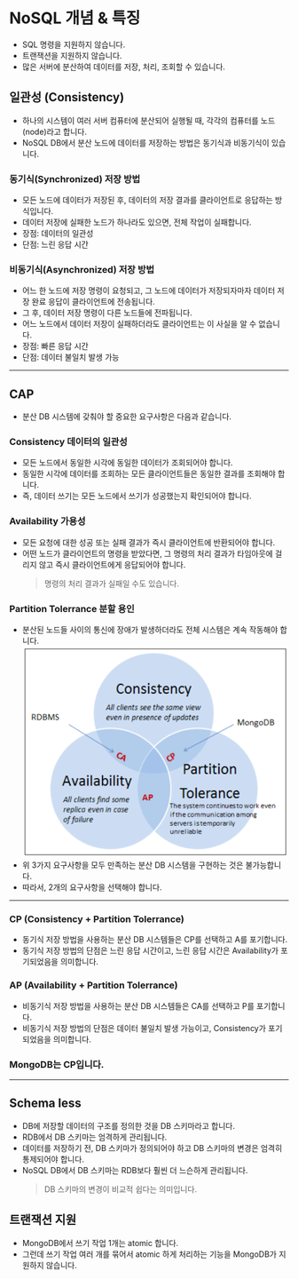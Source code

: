 # NoSQL 개념 & 특징
* SQL 명령을 지원하지 않습니다.
* 트랜잭션을 지원하지 않습니다.
* 많은 서버에 분산하여 데이터를 저장, 처리, 조회할 수 있습니다.

## 일관성 (Consistency)
* 하나의 시스템이 여러 서버 컴퓨터에 분산되어 실행될 때, 각각의 컴퓨터를 노드(node)라고 합니다.
* NoSQL DB에서 분산 노드에 데이터를 저장하는 방법은 동기식과 비동기식이 있습니다.

### 동기식(Synchronized) 저장 방법
* 모든 노드에 데이터가 저장된 후, 데이터의 저장 결과를 클라이언트로 응답하는 방식입니다.
* 데이터 저장에 실패한 노드가 하나라도 있으면, 전체 작업이 실패합니다.
* 장점: 데이터의 일관성
* 단점: 느린 응답 시간

### 비동기식(Asynchronized) 저장 방법
* 어느 한 노드에 저장 명령이 요청되고, 그 노드에 데이터가 저장되자마자 데이터 저장 완료 응답이 클라이언트에 전송됩니다.
* 그 후, 데이터 저장 명령이 다른 노드들에 전파됩니다.
* 어느 노드에서 데이터 저장이 실패하더라도 클라이언트는 이 사실을 알 수 없습니다.
* 장점: 빠른 응답 시간
* 단점: 데이터 불일치 발생 가능

---

## CAP
* 분산 DB 시스템에 갖춰야 할 중요한 요구사항은 다음과 같습니다.

### Consistency 데이터의 일관성
* 모든 노드에서 동일한 시각에 동일한 데이터가 조회되어야 합니다.
* 동일한 시각에 데이터를 조회하는 모든 클라이언트들은 동일한 결과를 조회해야 합니다.
* 즉, 데이터 쓰기는 모든 노드에서 쓰기가 성공했는지 확인되어야 합니다.

### Availability 가용성
* 모든 요청에 대한 성공 또는 실패 결과가 즉시 클라이언트에 반환되어야 합니다.
* 어떤 노드가 클라이언트의 명령을 받았다면, 그 명령의 처리 결과가 타임아웃에 걸리지 않고 즉시 클라이언트에게 응답되어야 합니다.
    > 명령의 처리 결과가 실패일 수도 있습니다.

### Partition Tolerrance 분할 용인
* 분산된 노드들 사이의 통신에 장애가 발생하더라도 전체 시스템은 계속 작동해야 합니다.
![CAP](./img/CAP.png)
* 위 3가지 요구사항을 모두 만족하는 분산 DB 시스템을 구현하는 것은 불가능합니다.
* 따라서, 2개의 요구사항을 선택해야 합니다.

---

### CP (Consistency + Partition Tolerrance)
* 동기식 저장 방법을 사용하는 분산 DB 시스템들은 CP를 선택하고 A를 포기합니다.
* 동기식 저장 방법의 단점은 느린 응답 시간이고, 느린 응답 시간은 Availability가 포기되었음을 의미합니다.

### AP (Availability + Partition Tolerrance)
* 비동기식 저장 방법을 사용하는 분산 DB 시스템들은 CA를 선택하고 P를 포기합니다.
* 비동기식 저장 방법의 단점은 데이터 불일치 발생 가능이고, Consistency가 포기되었음을 의미합니다.

### MongoDB는 CP입니다.

---

## Schema less
* DB에 저장할 데이터의 구조를 정의한 것을 DB 스키마라고 합니다.
* RDB에서 DB 스키마는 엄격하게 관리됩니다.
* 데이터를 저장하기 전, DB 스키마가 정의되어야 하고 DB 스키마의 변경은 엄격히 통제되어야 합니다.
* NoSQL DB에서 DB 스키마는 RDB보다 훨씬 더 느슨하게 관리됩니다.
    > DB 스키마의 변경이 비교적 쉽다는 의미입니다.
    
## 트랜잭션 지원
* MongoDB에서 쓰기 작업 1개는 atomic 합니다.
* 그런데 쓰기 작업 여러 개를 묶어서 atomic 하게 처리하는 기능을 MongoDB가 지원하지 않습니다.